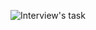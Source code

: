 ![Interview's task](https://github.com/Ixtiy0rx0n/task/assets/118013835/26a150de-08c0-44fc-9551-1e75c0e81f72)
